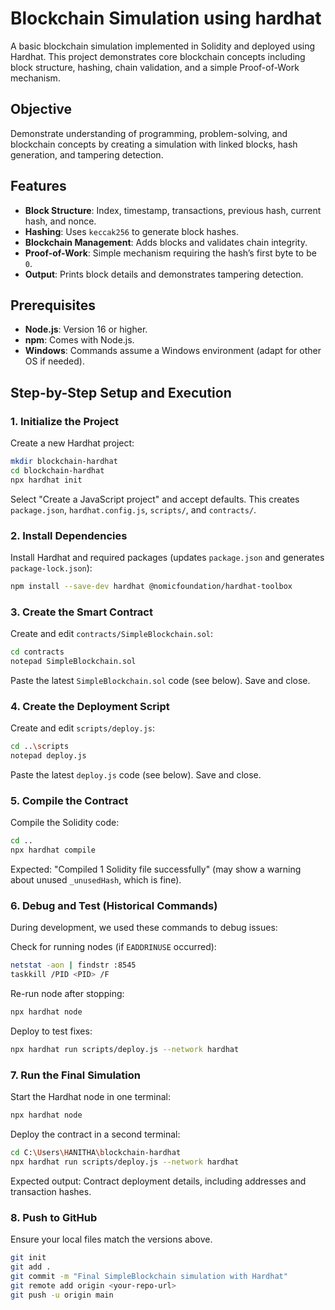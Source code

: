 
#  Blockchain Simulation using hardhat
 
A basic blockchain simulation implemented in Solidity and deployed using Hardhat. This project demonstrates core blockchain concepts including block structure, hashing, chain validation, and a simple Proof-of-Work mechanism.

## Objective
Demonstrate understanding of programming, problem-solving, and blockchain concepts by creating a simulation with linked blocks, hash generation, and tampering detection.

## Features
- **Block Structure**: Index, timestamp, transactions, previous hash, current hash, and nonce.
- **Hashing**: Uses `keccak256` to generate block hashes.
- **Blockchain Management**: Adds blocks and validates chain integrity.
- **Proof-of-Work**: Simple mechanism requiring the hash’s first byte to be `0`.
- **Output**: Prints block details and demonstrates tampering detection.

## Prerequisites
- **Node.js**: Version 16 or higher.
- **npm**: Comes with Node.js.
- **Windows**: Commands assume a Windows environment (adapt for other OS if needed).

## Step-by-Step Setup and Execution

### 1. Initialize the Project
Create a new Hardhat project:
```bash
mkdir blockchain-hardhat
cd blockchain-hardhat
npx hardhat init
```
Select "Create a JavaScript project" and accept defaults. This creates `package.json`, `hardhat.config.js`, `scripts/`, and `contracts/`.

### 2. Install Dependencies
Install Hardhat and required packages (updates `package.json` and generates `package-lock.json`):
```bash
npm install --save-dev hardhat @nomicfoundation/hardhat-toolbox
```

### 3. Create the Smart Contract
Create and edit `contracts/SimpleBlockchain.sol`:
```bash
cd contracts
notepad SimpleBlockchain.sol
```
Paste the latest `SimpleBlockchain.sol` code (see below).
Save and close.

### 4. Create the Deployment Script
Create and edit `scripts/deploy.js`:
```bash
cd ..\scripts
notepad deploy.js
```
Paste the latest `deploy.js` code (see below).
Save and close.

### 5. Compile the Contract
Compile the Solidity code:
```bash
cd ..
npx hardhat compile
```
Expected: "Compiled 1 Solidity file successfully" (may show a warning about unused `_unusedHash`, which is fine).

### 6. Debug and Test (Historical Commands)
During development, we used these commands to debug issues:

Check for running nodes (if `EADDRINUSE` occurred):
```bash
netstat -aon | findstr :8545
taskkill /PID <PID> /F
```
Re-run node after stopping:
```bash
npx hardhat node
```
Deploy to test fixes:
```bash
npx hardhat run scripts/deploy.js --network hardhat
```

### 7. Run the Final Simulation
Start the Hardhat node in one terminal:
```bash
npx hardhat node
```
Deploy the contract in a second terminal:
```bash
cd C:\Users\HANITHA\blockchain-hardhat
npx hardhat run scripts/deploy.js --network hardhat
```
Expected output: Contract deployment details, including addresses and transaction hashes.

### 8. Push to GitHub
Ensure your local files match the versions above.
```bash
git init
git add .
git commit -m "Final SimpleBlockchain simulation with Hardhat"
git remote add origin <your-repo-url>
git push -u origin main
```


